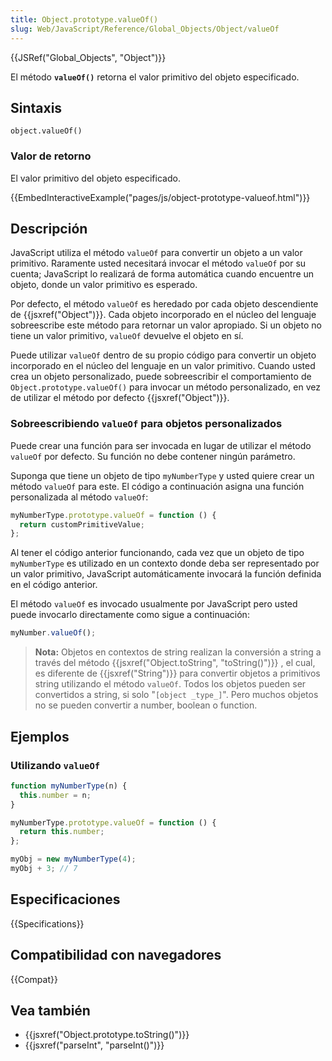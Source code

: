 ```yaml
---
title: Object.prototype.valueOf()
slug: Web/JavaScript/Reference/Global_Objects/Object/valueOf
---
```


{{JSRef("Global_Objects", "Object")}}

El método **`valueOf()`** retorna el valor primitivo del objeto especificado.

## Sintaxis

```
object.valueOf()
```

### Valor de retorno

El valor primitivo del objeto especificado.

{{EmbedInteractiveExample("pages/js/object-prototype-valueof.html")}}

## Descripción

JavaScript utiliza el método `valueOf` para convertir un objeto a un valor primitivo. Raramente usted necesitará invocar el método `valueOf` por su cuenta; JavaScript lo realizará de forma automática cuando encuentre un objeto, donde un valor primitivo es esperado.

Por defecto, el método `valueOf` es heredado por cada objeto descendiente de {{jsxref("Object")}}. Cada objeto incorporado en el núcleo del lenguaje sobreescribe este método para retornar un valor apropiado. Si un objeto no tiene un valor primitivo, `valueOf` devuelve el objeto en sí.

Puede utilizar `valueOf` dentro de su propio código para convertir un objeto incorporado en el núcleo del lenguaje en un valor primitivo. Cuando usted crea un objeto personalizado, puede sobreescribir el comportamiento de `Object.prototype.valueOf()` para invocar un método personalizado, en vez de utilizar el método por defecto {{jsxref("Object")}}.

### Sobreescribiendo `valueOf` para objetos personalizados

Puede crear una función para ser invocada en lugar de utilizar el método `valueOf` por defecto. Su función no debe contener ningún parámetro.

Suponga que tiene un objeto de tipo `myNumberType` y usted quiere crear un método `valueOf` para este. El código a continuación asigna una función personalizada al método `valueOf`:

```js
myNumberType.prototype.valueOf = function () {
  return customPrimitiveValue;
};
```

Al tener el código anterior funcionando, cada vez que un objeto de tipo `myNumberType` es utilizado en un contexto donde deba ser representado por un valor primitivo, JavaScript automáticamente invocará la función definida en el código anterior.

El método `valueOf` es invocado usualmente por JavaScript pero usted puede invocarlo directamente como sigue a continuación:

```js
myNumber.valueOf();
```

> **Nota:** Objetos en contextos de string realizan la conversión a string a través del método {{jsxref("Object.toString", "toString()")}} , el cual, es diferente de {{jsxref("String")}} para convertir objetos a primitivos string utilizando el método `valueOf`. Todos los objetos pueden ser convertidos a string, si solo "`[object _type_]`". Pero muchos objetos no se pueden convertir a number, boolean o function.

## Ejemplos

### Utilizando `valueOf`

```js
function myNumberType(n) {
  this.number = n;
}

myNumberType.prototype.valueOf = function () {
  return this.number;
};

myObj = new myNumberType(4);
myObj + 3; // 7
```

## Especificaciones

{{Specifications}}

## Compatibilidad con navegadores

{{Compat}}

## Vea también

- {{jsxref("Object.prototype.toString()")}}
- {{jsxref("parseInt", "parseInt()")}}
